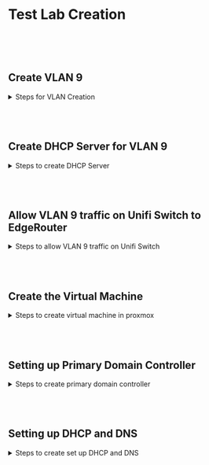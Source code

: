 # Test Lab Creation

<br>
<br>
<br>

## Create VLAN 9

<details>
<summary> Steps for VLAN Creation </summary>

1. 
![alt text](images/edgemax1.png)

2.
![alt text](images/edgemax2.png)

Since I may later set up a VPC for site to site routing I picked something that falls in the 10.0.0.0/8 range of private ipv4 addresses. I picked 10.50.0.0/16 to give to the lab's "corporate" network. This gives us an IP range of 10.50.0.1 - 10.50.255.254

My format will be 10.50.[SITEID][VLAN].[DEVICEIP] and we could reserve the top end of the range for any simple single /24 vlan sites. This would give us the possibility of having 20+ sites with ten total /24 vlans each.


| Site | Site ID| Usable IP Range |
|----------|----------|----------|
| Cloud| 0 | 10.50.0.1-10.50.9.254|
| Lab 1| 1 | 10.50.10.1-10.50.19.254|
| Lab 2| 2 | 10.50.20.1-10.50.29.254|


I wanted to pick something unique and not too broad to avoid routing conflict with VPN Users from their home ISP router / hotel / business that may be giving clients a 10.0.0.0/8 private ipv4 address. 

Since I'm already using VLAN 1 on this router, I'll start the lab using VLAN 9 (10.50.19.0/24) for the Server VLAN. I would normally have a VLAN for vmhost / physical management as well but I'm using this vmhost for other personal projects.



</details>

<br>
<br>
<br>

## Create DHCP Server for VLAN 9

<details>

<summary>Steps to create DHCP Server</summary>

![alt text](images/edgemax3.png)

I will later replace this with Windows DHCP Role.
</details>
<br>
<br>
<br>

## Allow VLAN 9 traffic on Unifi Switch to EdgeRouter

<details>
<summary> Steps to allow VLAN 9 traffic on Unifi Switch </summary>

![alt text](images/unifi1.png)

![alt text](images/unifi2.png)

I also added vlan 9 tagged traffic to the allow list on the switchport profiel assigned to the servers switch ports.
<br>
<br>
<br>

## Upload Microsoft Windows Server 2022 Eval to ProxMox vmhost
![alt text](images/vmhost1.png)
</details>
<br>
<br>
<br>

## Create the Virtual Machine
<details>
<summary> Steps to create virtual machine in proxmox </summary>

![alt text](images/vmhost2.png)
![alt text](images/vmhost3.png)
![alt text](images/vmhost4.png)
![alt text](images/vmhost5.png)
![alt text](images/vmhost6.png)
![alt text](images/vmhost7.png)
![alt text](images/vmhost8.png)

Server 2022 is installed. If you use VirtIO SCSI controller (best performance) the windows installer will not initially see your virtual hard disk.

You need to download and upload the virtio-win.iso to proxmox, shutdown the VM and add a second virtual cd drive and mount the virtio-win.iso. Boot up the VM and load drivers during custom install. The INFs are located in the amd64\2k22

https://pve.proxmox.com/wiki/Windows_VirtIO_Drivers

https://fedorapeople.org/groups/virt/virtio-win/direct-downloads/stable-virtio/virtio-win.iso


![alt text](images/vmhost9.png)

I'll also install the whole virtIO suite after windows is updated and turn this into a clone and create full clones for any windows server I need.

![alt text](images/vmhost10.png)

</details>
<br>
<br>
<br>

## Setting up Primary Domain Controller
<details>
<summary>Steps to create primary domain controller</summary>

![alt text](images/dc01.png)

![alt text](images/dc02.png)

![alt text](images/dc03.png)

![alt text](images/dc04.png)


Save that DSRM password somewhere special!
![alt text](images/dc05.png)

![alt text](images/dc06.png)

![alt text](images/dc07.png)

</details>


<br>
<br>
<br>

## Setting up DHCP and DNS
<details>

<summary>Steps to create set up DHCP and DNS</summary>
<br>
Create all the DHCP Scopes, setting router to [scope range].1 and dns to domain controller 10.50.19.10

![alt text](images/dhcp01.png)

Disable DHCP server for VLAN 9 on EdgeMax Router

![alt text](images/dhcp02.png)

In order for DHCP to properly dynamically update DNS We need to Authorize the server and configure credentials.

First Authorize

![alt text](images/dhcp03.png)

Create Service Accounts (I can use dhcp2.service for a fail-over server later)

![alt text](images/dhcp04.png)

Create Service Account permissions to DNS Server

![alt text](images/dhcp05.png)

Create Forwarders for DNS lookups beyond the domain controller (I am experimenting with malware and content blocking cloudflare dns servers)

![alt text](images/dhcp06.png)

On the DHCP Server right click IPv4 and choose properties, on the advanced tab there is an option for DNS update credentials, add the service account.

![alt text](images/dhcp07.png)

![alt text](images/dhcp08.png)

Now when we requset a new IP on the second Windows server, we will see DHCP is working and adding records to DNS Forward and Reverse Zones

New IP Acquired

![alt text](images/dhcp09.png)

DHCP server is showing the lease

![alt text](images/dhcp10.png)

DNS Server is showing the A Record

![alt text](images/dhcp11.png)

DNS Server is showing the PTR record

![alt text](images/dhcp12.png)

</details>


<br>
<br>
<br>
